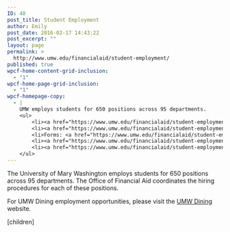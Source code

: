 ```yaml
---
ID: 48
post_title: Student Employment
author: Emily
post_date: 2016-02-17 14:43:22
post_excerpt: ""
layout: page
permalink: >
  http://www.umw.edu/financialaid/student-employment/
published: true
wpcf-home-content-grid-inclusion:
  - "1"
wpcf-home-page-grid-inclusion:
  - "1"
wpcf-homepage-copy:
  - |
    UMW employs students for 650 positions across 95 departments.
    <ul>
    	<li><a href="https://www.umw.edu/financialaid/student-employment/work-study/">Federal vs Institutional Work Study</a></li>
    	<li><a href="https://www.umw.edu/financialaid/student-employment/applicants/apply-for-open-jobs/">Apply for open jobs</a></li>
    	<li>Forms: <a href="https://www.umw.edu/financialaid/student-employment/applicants/new-student-employees/">new</a> and <a href="https://www.umw.edu/financialaid/student-employment/applicants/returning-student-employees/">returning</a> student employees</li>
    	<li><a href="https://www.umw.edu/financialaid/student-employment/supervisors/hire/">Hiring</a> and <a href="https://www.umw.edu/financialaid/student-employment/supervisors/">supervisor resources</a></li>
    	<li><a href="https://www.umw.edu/financialaid/student-employment/applicants/payroll/">Payroll and MyTime</a></li>
    </ul>
---
```

The University of Mary Washington employs students for 650 positions across 95 departments. The Office of Financial Aid coordinates the hiring procedures for each of these positions.

For UMW Dining employment opportunities, please visit the <a href="http://umwdining.com">UMW Dining</a> website.

[children]